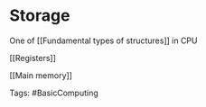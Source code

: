# Storage

One of [[Fundamental types of  structures]] in CPU

[[Registers]]

[[Main memory]]

Tags: 
#BasicComputing